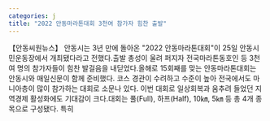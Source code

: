 ```yaml
---
categories: j
title: "2022 안동마라톤대회 3천여 참가자 힘찬 출발"
---
```

【안동씨원뉴스】 안동시는 3년 만에 돌아온 "2022 안동마라톤대회"이 25일 안동시민운동장에서 개최됐다라고 전했다.출발 총성이 울려 퍼지자 전국마라톤동호인 등 3천여 명의 참가자들이 힘찬 발걸음을 내딛었다.올해로 15회째를 맞는 안동마라톤대회는 안동시와 매일신문이 함께 준비했다. 코스 경관이 수려하고 수준이 높아 전국에서도 마니아층이 많이 참가하는 대회로 소문나 있다. 이번 대회로 일상회복과 움추려 들었던 지역경제 활성화에도 기대감이 크다.대회는 풀(Full), 하프(Half), 10㎞, 5㎞ 등 총 4개 종목으로 구성됐다. 특히